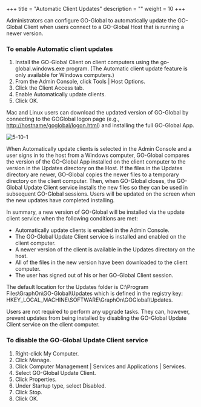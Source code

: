 +++
title = "Automatic Client Updates"
description = ""
weight = 10
+++

Administrators can configure GO-Global to automatically update the GO-Global Client when users connect to a GO-Global Host that is running a newer version.

### To enable Automatic client updates

1. Install the GO-Global Client on client computers using the go-global.windows.exe program. (The Automatic client update feature is only available for Windows computers.)
2. From the Admin Console, click Tools | Host Options.
3. Click the Client Access tab.
4. Enable Automatically update clients.
5. Click OK.

Mac and Linux users can download the updated version of GO-Global by connecting to the GOGlobal logon page (e.g., [http://hostname/goglobal/logon.html](http://hostname/goglobal/logon.html)) and installing the full GO-Global App.

![5-10-1](/images/5-10-1.png) 

When Automatically update clients is selected in the Admin Console and a user signs in to the host from a Windows computer, GO-Global compares the version of the GO-Global App installed on the client computer to the version in the Updates directory on the Host. If the files in the Updates directory are newer, GO-Global copies the newer files to a temporary directory on the client computer. Then, when GO-Global closes, the GO-Global Update Client service installs the new files so they can be used in subsequent GO-Global sessions. Users will be updated on the screen when the new updates have completed installing.

In summary, a new version of GO-Global will be installed via the update client service when the following conditions are met:

* Automatically update clients is enabled in the Admin Console.
* The GO-Global Update Client service is installed and enabled on the client computer.
* A newer version of the client is available in the Updates directory on the host.
* All of the files in the new version have been downloaded to the client computer.
* The user has signed out of his or her GO-Global Client session.

The default location for the Updates folder is C:\Program Files\GraphOn\GO-Global\Updates which is defined in the registry key: HKEY_LOCAL_MACHINE\SOFTWARE\GraphOn\GOGlobal\Updates.

Users are not required to perform any upgrade tasks. They can, however, prevent updates from being installed by disabling the GO-Global Update Client service on the client computer.

### To disable the GO-Global Update Client service

1. Right-click My Computer.
2. Click Manage.
3. Click Computer Management | Services and Applications | Services.
4. Select GO-Global Update Client.
5. Click Properties.
6. Under Startup type, select Disabled.
7. Click Stop.
8. Click OK.